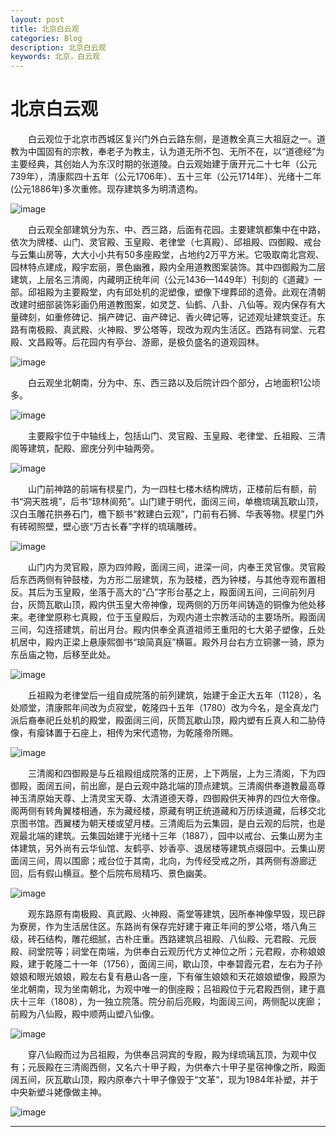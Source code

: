 ```yaml
---
layout: post
title: 北京白云观
categories: Blog
description: 北京白云观
keywords: 北京，白云观
---
```


# 北京白云观

&emsp;&emsp;白云观位于北京市西城区复兴门外白云路东侧，是道教全真三大祖庭之一。道教为中国固有的宗教，奉老子为教主，认为道无所不包、无所不在，以“道德经”为主要经典，其创始人为东汉时期的张道陵。白云观始建于唐开元二十七年（公元739年），清康熙四十五年（公元1706年）、五十三年（公元1714年）、光绪十二年(公元1886年)多次重修。现存建筑多为明清遗构。

![image](https://github.com/weakchen007/aiwv.github.io/assets/58799395/03784a51-31ad-4f78-8b69-c8d095af575f)

&emsp;&emsp;白云观全部建筑分为东、中、西三路，后面有花园。主要建筑都集中在中路，依次为牌楼、山门、灵官殿、玉皇殿、老律堂（七真殿）、邱祖殿、四御殿、戒台与云集山房等，大大小小共有50多座殿堂，占地约2万平方米。它吸取南北宫观、园林特点建成，殿宇宏丽，景色幽雅，殿内全用道教图案装饰。其中四御殿为二层建筑，上层名三清阁，内藏明正统年间（公元1436—1449年）刊刻的《道藏》一部。邱祖殿为主要殿堂，内有邱处机的泥塑像，塑像下埋葬邱的遗骨。此观在清朝改建时细部装饰彩画仍用道教图案，如灵芝、仙鹤、八卦、八仙等。观内保存有大量碑刻，如重修碑记、捐产碑记、亩产碑记、香火碑记等，记述观址建筑变迁。东路有南极殿、真武殿、火神殿、罗公塔等，现改为观内生活区。西路有祠堂、元君殿、文昌殿等。后花园内有亭台、游廊，是极负盛名的道观园林。

![image](https://github.com/weakchen007/aiwv.github.io/assets/58799395/b874e8b5-44ce-4543-bd8f-6cbde9415fc8)

&emsp;&emsp;白云观坐北朝南，分为中、东、西三路以及后院计四个部分，占地面积1公顷多。

![image](https://github.com/weakchen007/aiwv.github.io/assets/58799395/67a16b76-865c-4f81-ba55-b25a4698f302)

&emsp;&emsp;主要殿宇位于中轴线上，包括山门、灵官殿、玉皇殿、老律堂、丘祖殿、三清阁等建筑，配殿、廊庑分列中轴两旁。

![image](https://github.com/weakchen007/aiwv.github.io/assets/58799395/d4703a97-8921-43c2-ab7a-6c35e202d064)

&emsp;&emsp;山门前神路的前端有棂星门，为一四柱七楼木结构牌坊，正楼前后有额，前书“洞天胜境”，后书“琼林阆苑”。山门建于明代，面阔三间，单檐琉璃瓦歇山顶，汉白玉雕花拱券石门，檐下额书“敕建白云观”，门前有石狮、华表等物。棂星门外有砖砌照壁，壁心嵌“万古长春”字样的琉璃雕砖。

![image](https://github.com/weakchen007/aiwv.github.io/assets/58799395/fd20428f-eec9-4933-8b87-073885ec6db0)

&emsp;&emsp;山门内为灵官殿，原为四帅殿，面阔三间，进深一间，内奉王灵官像。灵官殿后东西两侧有钟鼓楼，为方形二层建筑，东为鼓楼，西为钟楼，与其他寺观布置相反。其后为玉皇殿，坐落于高大的“凸”字形台基之上，殿面阔五间，三间前列月台，灰筒瓦歇山顶，殿内供玉皇大帝神像，现两侧的万历年间铸造的铜像为他处移来。老律堂原称七真殿，位于玉皇殿后，为观内道士宗教活动的主要场所。殿面阔三间，勾连搭建筑，前出月台。殿内供奉全真道祖师王重阳的七大弟子塑像，丘处机居中，殿内正梁上悬康熙御书“琅简真庭”横匾。殿外月台右方立铜骡一骑，原为东岳庙之物，后移至此处。

![image](https://github.com/weakchen007/aiwv.github.io/assets/58799395/24673eb0-0078-43cc-9fdb-68c51b6f2169)

&emsp;&emsp;丘祖殿为老律堂后一组自成院落的前列建筑，始建于金正大五年（1128），名处顺堂，清康熙年间改为贞寂堂，乾隆四十五年（1780）改为今名，是全真龙门派后裔奉祀丘处机的殿堂，殿面阔三间，灰筒瓦歇山顶，殿内塑有丘真人和二胁侍像，有瘿钵置于石座上，相传为宋代遗物，为乾隆帝所赐。

![image](https://github.com/weakchen007/aiwv.github.io/assets/58799395/4afacac6-25de-4932-93a6-6b6963a08737)

&emsp;&emsp;三清阁和四御殿是与丘祖殿组成院落的正房，上下两层，上为三清阁，下为四御殿，面阔五间，前出廊，是白云观中路北端的顶点建筑。三清阁供奉道教最高尊神玉清原始天尊、上清灵宝天尊、太清道德天尊，四御殿供天神界的四位大帝像。阁两侧有转角翼楼相通，东为藏经楼，原藏有明正统道藏和万历续道藏，后移交北京图书馆。西翼楼为朝天楼或望月楼。三清阁后为云集园，是白云观的后院，也是观最北端的建筑。云集园始建于光绪十三年（1887），园中以戒台、云集山房为主体建筑，另外尚有云华仙馆、友鹤亭、妙香亭、退居楼等建筑点缀园中。云集山房面阔三间，周以围廊；戒台位于其南，北向，为传经受戒之所，其两侧有游廊迂回，后有假山横亘。整个后院布局精巧、景色幽美。

![image](https://github.com/weakchen007/aiwv.github.io/assets/58799395/76d83b17-92be-4a45-8060-7c9874833346)

&emsp;&emsp;观东路原有南极殿、真武殿、火神殿、斋堂等建筑，因所奉神像早毁，现已辟为寮房，作为生活居住区。东路尚有保存完好建于雍正年间的罗公塔，塔八角三级，砖石结构，雕花细腻，古朴庄重。西路建筑吕祖殿、八仙殿、元君殿、元辰殿、祠堂院等；祠堂在南端，为供奉白云观历代方丈神位之所；元君殿，亦称娘娘殿，建于乾隆二十一年（1756），面阔三间，歇山顶，中奉碧霞元君，左右为子孙娘娘和眼光娘娘，殿左右复有悬山各一座，下有催生娘娘和天花娘娘塑像，殿原为坐北朝南，现为坐南朝北，为观中唯一的倒座殿；吕祖殿位于元君殿西侧，建于嘉庆十三年（1808），为一独立院落。院分前后亮殿，均面阔三间，两侧配以庑廊；前殿为八仙殿，殿中顺两山塑八仙像。

![image](https://github.com/weakchen007/aiwv.github.io/assets/58799395/2c7d2226-1797-488d-828f-db33b0aad52f)

&emsp;&emsp;穿八仙殿而过为吕祖殿，为供奉吕洞宾的专殿，殿为绿琉璃瓦顶，为观中仅有；元辰殿在三清阁西侧，又名六十甲子殿，为供奉六十甲子星宿神像之所，殿面阔五间，灰瓦歇山顶，殿内原奉六十甲子像毁于“文革”，现为1984年补塑，并于中央新塑斗姥像做主神。

![image](https://github.com/weakchen007/aiwv.github.io/assets/58799395/24251fc6-6d0c-4d56-8c33-2eb660248743)


----------

